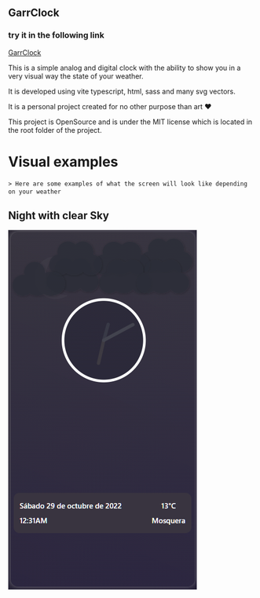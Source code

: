 ## GarrClock

### try it in the following link

[GarrClock](https://garruxx.github.io/garrClock/)

This is a simple analog and digital clock with the ability to show you in a very visual way the state of your weather.

It is developed using vite typescript, html, sass and many svg vectors.

It is a personal project created for no other purpose than art ♥

This project is OpenSource and is under the MIT license which is located in the root folder of the project.

# Visual examples

    > Here are some examples of what the screen will look like depending on your weather

## Night with clear Sky

![!clear sky night](./public/Screenshot.png)
